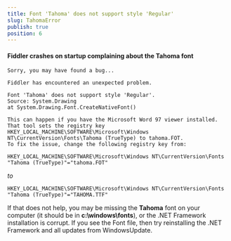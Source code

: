 ```yaml
---
title: Font 'Tahoma' does not support style 'Regular'
slug: TahomaError
publish: true
position: 6
---
```


#### Fiddler crashes on startup complaining about the Tahoma font
	
	Sorry, you may have found a bug...
	
	Fiddler has encountered an unexpected problem. 

	Font 'Tahoma' does not support style 'Regular'.
	Source: System.Drawing
	at System.Drawing.Font.CreateNativeFont()

	This can happen if you have the Microsoft Word 97 viewer installed. That tool sets the registry key HKEY_LOCAL_MACHINE\SOFTWARE\Microsoft\Windows NT\CurrentVersion\Fonts\Tahoma (TrueType) to tahoma.FOT. 
	To fix the issue, change the following registry key from:

	HKEY_LOCAL_MACHINE\SOFTWARE\Microsoft\Windows NT\CurrentVersion\Fonts
	"Tahoma (TrueType)"="tahoma.FOT"

*to*

	HKEY_LOCAL_MACHINE\SOFTWARE\Microsoft\Windows NT\CurrentVersion\Fonts
	"Tahoma (TrueType)"="TAHOMA.TTF"

If that does not help, you may be missing the **Tahoma** font on your computer (it should be in **c:\windows\fonts**), or the .NET Framework installation is corrupt. If you see the Font file, then try reinstalling the .NET Framework and all updates from WindowsUpdate.
